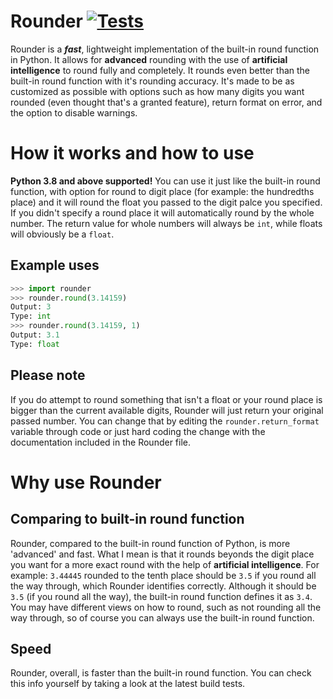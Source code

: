 # Rounder [![Tests](https://github.com/Aethese/rounder/actions/workflows/run_test.yml/badge.svg?branch=main)](https://github.com/Aethese/rounder/actions/workflows/run_test.yml)
Rounder is a ***fast***, lightweight implementation of the built-in round function in Python. It allows for **advanced** rounding with the use of **artificial intelligence** to round fully and completely. It rounds even better than the built-in round function with it's rounding accuracy. It's made to be as customized as possible with options such as how many digits you want rounded (even thought that's a granted feature), return format on error, and the option to disable warnings.

# How it works and how to use
**Python 3.8 and above supported!** You can use it just like the built-in round function, with option for round to digit place (for example: the hundredths place) and it will round the float you passed to the digit palce you specified. If you didn't specify a round place it will automatically round by the whole number. The return value for whole numbers will always be `int`, while floats will obviously be a `float`.

## Example uses
```py
>>> import rounder
>>> rounder.round(3.14159)
Output: 3
Type: int
>>> rounder.round(3.14159, 1)
Output: 3.1
Type: float
```
## Please note
If you do attempt to round something that isn't a float or your round place is bigger than the current available digits, Rounder will just return your original passed number. You can change that by editing the `rounder.return_format` variable through code or just hard coding the change with the documentation included in the Rounder file.

# Why use Rounder
## Comparing to built-in round function
Rounder, compared to the built-in round function of Python, is more 'advanced' and fast. What I mean is that it rounds beyonds the digit place you want for a more exact round with the help of **artificial intelligence**. For example: `3.44445` rounded to the tenth place should be `3.5` if you round all the way through, which Rounder identifies correctly. Although it should be `3.5` (if you round all the way), the built-in round function defines it as `3.4`. You may have different views on how to round, such as not rounding all the way through, so of course you can always use the built-in round function.

## Speed
Rounder, overall, is faster than the built-in round function. You can check this info yourself by taking a look at the latest build tests.

